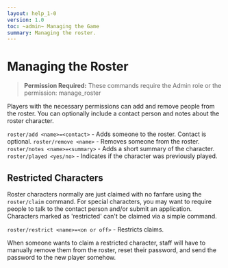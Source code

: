 ```yaml
---
layout: help_1-0
version: 1.0
toc: ~admin~ Managing the Game
summary: Managing the roster.
---
```

# Managing the Roster

> **Permission Required:** These commands require the Admin role or the permission: manage\_roster

Players with the necessary permissions can add and remove people from the roster.  You can optionally include a contact person and notes about the roster character.

`roster/add <name>=<contact>` - Adds someone to the roster.  Contact is optional.
`roster/remove <name>` - Removes someone from the roster.
`roster/notes <name>=<summary>` - Adds a short summary of the character.
`roster/played <yes/no>` - Indicates if the character was previously played.

## Restricted Characters

Roster characters normally are just claimed with no fanfare using the `roster/claim` command.  For special characters, you may want to require people to talk to the contact person and/or submit an application.  Characters marked as 'restricted' can't be claimed via a simple command.

`roster/restrict <name>=<on or off>` - Restricts claims.

When someone wants to claim a restricted character, staff will have to manually remove them from the roster, reset their password, and send the password to the new player somehow.